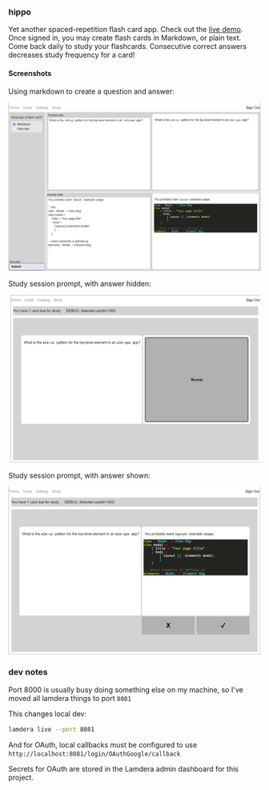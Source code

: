 ### hippo

Yet another spaced-repetition flash card app. Check out the [live demo](https://hippo.lamdera.app/). Once signed in, you may create flash cards in Markdown, or plain text. Come back daily to study your flashcards. Consecutive correct answers decreases study frequency for a card!


#### Screenshots

Using markdown to create a question and answer:

![img](./assets/screenshot1.png)

Study session prompt, with answer hidden:

![img](./assets/screenshot2.png)


Study session prompt, with answer shown:

![img](./assets/screenshot3.png)


### dev notes

Port 8000 is usually busy doing something else on my machine, so I've moved all lamdera things to port `8081`

This changes local dev:
```bash
lamdera live --port 8081
```

And for OAuth, local callbacks must be configured to use `http://localhost:8081/login/OAuthGoogle/callback`

Secrets for OAuth are stored in the Lamdera admin dashboard for this project.
